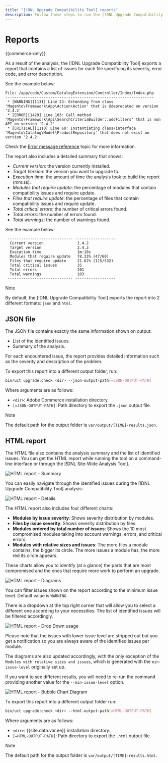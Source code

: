 ```yaml
---
title: "[!DNL Upgrade Compatibility Tool] reports"
description: Follow these steps to run the [!DNL Upgrade Compatibility Tool] on your Adobe Commerce project.
---
```


# Reports

{{commerce-only}}

As a result of the analysis, the [!DNL Upgrade Compatibility Tool] exports a report that contains a list of issues for each file specifying its severity, error code, and error description.

See the example below:

```terminal
File: /app/code/Custom/CatalogExtension/Controller/Index/Index.php
------------------------------------------------------------------
 * [WARNING][1131] Line 23: Extending from class 'Magento\Framework\App\Action\Action' that is @deprecated on version '2.4.2'
 * [ERROR][1429] Line 103: Call method 'Magento\Framework\Api\SearchCriteriaBuilder::addFilters' that is non API on version '2.4.2'
 * [CRITICAL][1110] Line 60: Instantiating class/interface 'Magento\Catalog\Model\ProductRepository' that does not exist on version '2.4.2'
```

Check the [Error message reference](../upgrade-compatibility-tool/error-messages.md) topic for more information.

The report also includes a detailed summary that shows:

- *Current version*: the version currently installed.
- *Target Version*: the version you want to upgrade to.
- *Execution time*: the amount of time the analysis took to build the report (mm:ss).
- *Modules that require update*: the percentage of modules that contain compatibility issues and require update.
- *Files that require update*: the percentage of files that contain compatibility issues and require update.
- *Total critical errors*: the number of critical errors found.
- *Total errors*: the number of errors found.
- *Total warnings*: the number of warnings found.

See the example below:

```terminal
 ----------------------------- ------------------
  Current version               2.4.2
  Target version                2.4.3
  Execution time                1m:10s
  Modules that require update   78.33% (47/60)
  Files that require update     21.62% (115/532)
  Total critical issues         35
  Total errors                  201
  Total warnings                103
 ----------------------------- ------------------
```

>[!NOTE]
>
>By default, the [!DNL Upgrade Compatibility Tool] exports the report into 2 different formats: `json` and `html`.

## JSON file

The JSON file contains exactly the same information shown on output:

- List of the identified issues.
- Summary of the analysis.

For each encountered issue, the report provides detailed information such as the severity and description of the problem.

To export this report into a different output folder, run:

```bash
bin/uct upgrade:check <dir> --json-output-path[=JSON-OUTPUT-PATH]
```

Where arguments are as follows:

- `<dir>`: Adobe Commerce installation directory.
- `[=JSON-OUTPUT-PATH]`: Path directory to export the `.json` output file.

>[!NOTE]
>
>The default path for the output folder is `var/output/[TIME]-results.json`.

## HTML report

The HTML file also contains the analysis summary and the list of identified issues. You can get the HTML report while running the tool on a command-line interface or through the [!DNL Site-Wide Analysis Tool].

![HTML report - Summary](../../assets/upgrade-guide/uct-html-summary.png)

You can easily navigate through the identified issues during the [!DNL Upgrade Compatibility Tool] analysis:

![HTML report - Details](../../assets/upgrade-guide/uct-html-details.png)

The HTML report also includes four different charts:

- **Modules by issue severity**: Shows severity distribution by modules.
- **Files by issue severity**: Shows severity distribution by files.
- **Modules ordered by total number of issues**: Shows the 10 most compromised modules taking into account warnings, errors, and critical errors.
- **Modules with relative sizes and issues**: The more files a module contains, the bigger its circle. The more issues a module has, the more red its circle appears.

These charts allow you to identify (at a glance) the parts that are most compromised and the ones that require more work to perform an upgrade.

![HTML report - Diagrams](../../assets/upgrade-guide/uct-html-diagrams.png)

You can filter issues shown on the report according to the minimum issue level. Default value is `WARNING`.

There is a dropdown at the top right corner that will allow you to select a different one according to your necessities. The list of identified issues will be filtered accordingly.

![HTML report - Drop Down usage](../../assets/upgrade-guide/uct-html-filtered-issues-list.png)

Please note that the issues with lower issue level are stripped out but you get a notification so you are always aware of the identified issues per module.

The diagrams are also updated accordingly, with the only exception of the `Modules with relative sizes and issues`, which is generated with the `min-issue-level` originally set up. 

If you want to see different results, you will need to re-run the command providing another value for the `--min-issue-level` option.

![HTML report - Bubble Chart Diagram](../../assets/upgrade-guide/uct-html-filtered-diagrams.png)

To export this report into a different output folder run:

```bash
bin/uct upgrade:check <dir> --html-output-path[=HTML-OUTPUT-PATH]
```

Where arguments are as follows:

- `<dir>`: {{site.data.var.ee}} installation directory.
- `[=HTML-OUTPUT-PATH]`: Path directory to export the `.html` output file.

>[!NOTE]
>
> The default path for the output folder is `var/output/[TIME]-results.html`.
